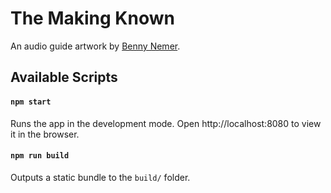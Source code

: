 # The Making Known

An audio guide artwork by [Benny Nemer](https://nemer.be).

## Available Scripts

#### `npm start`

Runs the app in the development mode.
Open http://localhost:8080 to view it in the browser.

#### `npm run build`

Outputs a static bundle to the `build/` folder.
